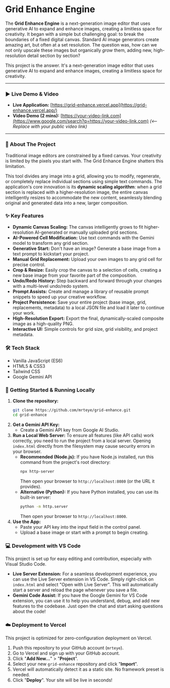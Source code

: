 # Grid Enhance Engine

The **Grid Enhance Engine** is a next-generation image editor that uses generative AI to expand and enhance images, creating a limitless space for creativity. It began with a simple but challenging goal: to break the boundaries of a fixed digital canvas. Standard AI image generators create amazing art, but often at a set resolution. The question was, how can we not only upscale these images but organically *grow* them, adding new, high-resolution detail section by section?

This project is the answer. It's a next-generation image editor that uses generative AI to expand and enhance images, creating a limitless space for creativity.

-----

### **▶️ Live Demo & Video**

*   **Live Application:** [https://grid-enhance.vercel.app](https://grid-enhance.vercel.app/)
*   **Video Demo (2 mins):** [https://your-video-link.com](https://www.google.com/search?q=https://your-video-link.com) *(\<-- Replace with your public video link)*

-----

### **🚀 About The Project**

Traditional image editors are constrained by a fixed canvas. Your creativity is limited by the pixels you start with. The Grid Enhance Engine shatters this limitation.

This tool divides any image into a grid, allowing you to modify, regenerate, or completely replace individual sections using simple text commands. The application's core innovation is its **dynamic scaling algorithm**: when a grid section is replaced with a higher-resolution image, the entire canvas intelligently resizes to accommodate the new content, seamlessly blending original and generated data into a new, larger composition.

### **✨ Key Features**

*   **Dynamic Canvas Scaling:** The canvas intelligently grows to fit higher-resolution AI-generated or manually uploaded grid sections.
*   **AI-Powered Cell Modification:** Use text commands with the Gemini model to transform any grid section.
*   **Generative Start:** Don't have an image? Generate a base image from a text prompt to kickstart your project.
*   **Manual Grid Replacement:** Upload your own images to any grid cell for precise control.
*   **Crop & Resize:** Easily crop the canvas to a selection of cells, creating a new base image from your favorite part of the composition.
*   **Undo/Redo History:** Step backward and forward through your changes with a multi-level undo/redo system.
*   **Prompt Assists:** Create and manage a library of reusable prompt snippets to speed up your creative workflow.
*   **Project Persistence:** Save your entire project (base image, grid, replacements, metadata) to a local JSON file and load it later to continue your work.
*   **High-Resolution Export:** Export the final, dynamically-scaled composite image as a high-quality PNG.
*   **Interactive UI:** Simple controls for grid size, grid visibility, and project metadata.

### **🛠️ Tech Stack**

*   Vanilla JavaScript (ES6)
*   HTML5 & CSS3
*   Tailwind CSS
*   Google Gemini API

### **🏁 Getting Started & Running Locally**

1.  **Clone the repository:**
    ```sh
    git clone https://github.com/mrteye/grid-enhance.git
    cd grid-enhance
    ```
2.  **Get a Gemini API Key:**
    *   Create a Gemini API key from Google AI Studio.
3.  **Run a Local Web Server:**
    To ensure all features (like API calls) work correctly, you need to run the project from a local server. Opening `index.html` directly from the filesystem may cause security errors in your browser.
    *   **Recommended (Node.js):** If you have Node.js installed, run this command from the project's root directory:
        ```sh
        npx http-server
        ```
        Then open your browser to `http://localhost:8080` (or the URL it provides).
    *   **Alternative (Python):** If you have Python installed, you can use its built-in server:
        ```sh
        python -m http.server
        ```
        Then open your browser to `http://localhost:8000`.
4.  **Use the App:**
    *   Paste your API key into the input field in the control panel.
    *   Upload a base image or start with a prompt to begin creating.

### **💻 Development with VS Code**

This project is set up for easy editing and contribution, especially with Visual Studio Code.

*   **Live Server Extension:** For a seamless development experience, you can use the Live Server extension in VS Code. Simply right-click on `index.html` and select "Open with Live Server". This will automatically start a server and reload the page whenever you save a file.
*   **Gemini Code Assist:** If you have the Google Gemini for VS Code extension, you can use it to help you understand, debug, and add new features to the codebase. Just open the chat and start asking questions about the code!

### **☁️ Deployment to Vercel**

This project is optimized for zero-configuration deployment on Vercel.

1.  Push this repository to your GitHub account (`mrteye`).
2.  Go to Vercel and sign up with your GitHub account.
3.  Click "**Add New...**" \> "**Project**".
4.  Select your new `grid-enhance` repository and click "**Import**".
5.  Vercel will automatically detect it as a static site. No framework preset is needed.
6.  Click "**Deploy**". Your site will be live in seconds!
